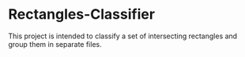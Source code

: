 # Rectangles-Classifier
This project is intended to classify a set of intersecting rectangles and group them in separate files.
